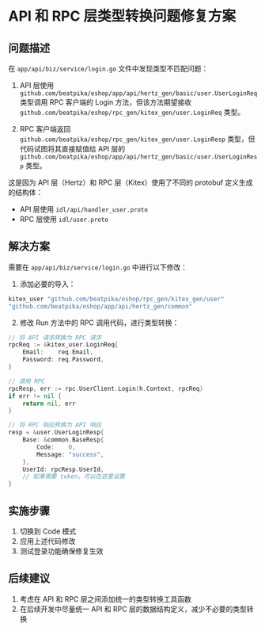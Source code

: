 # API 和 RPC 层类型转换问题修复方案

## 问题描述

在 `app/api/biz/service/login.go` 文件中发现类型不匹配问题：

1. API 层使用 `github.com/beatpika/eshop/app/api/hertz_gen/basic/user.UserLoginReq` 类型调用 RPC 客户端的 Login 方法，但该方法期望接收 `github.com/beatpika/eshop/rpc_gen/kitex_gen/user.LoginReq` 类型。

2. RPC 客户端返回 `github.com/beatpika/eshop/rpc_gen/kitex_gen/user.LoginResp` 类型，但代码试图将其直接赋值给 API 层的 `github.com/beatpika/eshop/app/api/hertz_gen/basic/user.UserLoginResp` 类型。

这是因为 API 层（Hertz）和 RPC 层（Kitex）使用了不同的 protobuf 定义生成的结构体：

- API 层使用 `idl/api/handler_user.proto`
- RPC 层使用 `idl/user.proto`

## 解决方案

需要在 `app/api/biz/service/login.go` 中进行以下修改：

1. 添加必要的导入：
```go
kitex_user "github.com/beatpika/eshop/rpc_gen/kitex_gen/user"
"github.com/beatpika/eshop/app/api/hertz_gen/common"
```

2. 修改 Run 方法中的 RPC 调用代码，进行类型转换：
```go
// 将 API 请求转换为 RPC 请求
rpcReq := &kitex_user.LoginReq{
    Email:    req.Email,
    Password: req.Password,
}

// 调用 RPC
rpcResp, err := rpc.UserClient.Login(h.Context, rpcReq)
if err != nil {
    return nil, err
}

// 将 RPC 响应转换为 API 响应
resp = &user.UserLoginResp{
    Base: &common.BaseResp{
        Code:    0,
        Message: "success",
    },
    UserId: rpcResp.UserId,
    // 如果需要 token，可以在这里设置
}
```

## 实施步骤

1. 切换到 Code 模式
2. 应用上述代码修改
3. 测试登录功能确保修复生效

## 后续建议

1. 考虑在 API 和 RPC 层之间添加统一的类型转换工具函数
2. 在后续开发中尽量统一 API 和 RPC 层的数据结构定义，减少不必要的类型转换